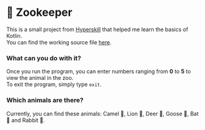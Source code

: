 # 🐪 Zookeeper
This is a small project from [Hyperskill](https://hyperskill.org/projects/196?track=18) that helped me learn the basics of Kotlin.<br>
You can find the working source file [here](https://github.com/Futureblur/zookeeper/blob/master/Zookeeper/task/src/Zookeeper.kt).

### What can you do with it?

Once you run the program, you can enter numbers ranging from **0** to **5** to view the animal in the zoo.<br>
To exit the program, simply type `exit`.

### Which animals are there?

Currently, you can find these animals:
Camel 🐪, Lion 🦁, Deer 🦌, Goose 🦢, Bat 🦇 and Rabbit 🐇.
